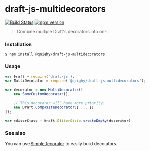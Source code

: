 # draft-js-multidecorators

[![Build Status](https://github.com/qnighy/draft-js-multidecorators/actions/workflows/ci.yml/badge.svg)](https://github.com/qnighy/draft-js-multidecorators/actions/workflows/ci.yml)
[![npm version](https://badge.fury.io/js/%40qnighy%2Fdraft-js-multidecorators.svg)](https://badge.fury.io/js/%40qnighy%2Fdraft-js-multidecorators)


> Combine multiple Draft's decorators into one.

### Installation

```
$ npm install @qnighy/draft-js-multidecorators
```

### Usage

```js
var Draft = require('draft-js');
var MultiDecorator = require('@qnighy/draft-js-multidecorators');

var decorator = new MultiDecorator([
    new SomeCustomDecorator(),

    // This decorator will have more priority:
    new Draft.CompositeDecorator([ ... ])
]);

var editorState = Draft.EditorState.createEmpty(decorator)
```

### See also

You can use [SimpleDecorator](https://github.com/Soreine/draft-js-simpledecorator) to easily build decorators.

